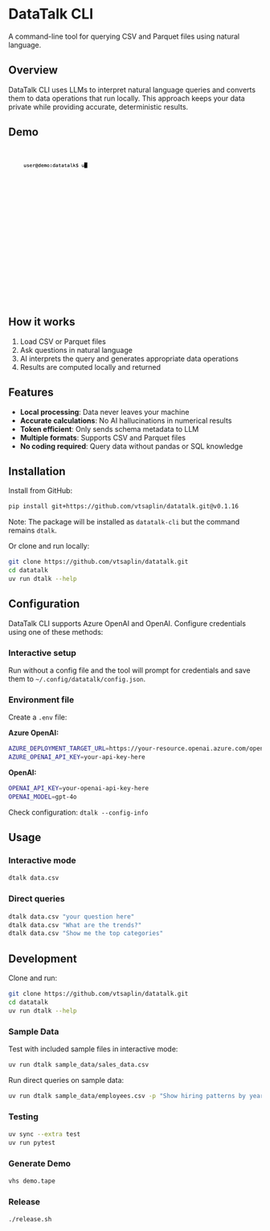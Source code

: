 # DataTalk CLI

A command-line tool for querying CSV and Parquet files using natural language.

## Overview

DataTalk CLI uses LLMs to interpret natural language queries and converts them to data operations that run locally. This approach keeps your data private while providing accurate, deterministic results.

## Demo

![Demo](docs/demo.gif)

## How it works

1. Load CSV or Parquet files
2. Ask questions in natural language
3. AI interprets the query and generates appropriate data operations
4. Results are computed locally and returned

## Features

- **Local processing**: Data never leaves your machine
- **Accurate calculations**: No AI hallucinations in numerical results
- **Token efficient**: Only sends schema metadata to LLM
- **Multiple formats**: Supports CSV and Parquet files
- **No coding required**: Query data without pandas or SQL knowledge

## Installation

Install from GitHub:

```bash
pip install git+https://github.com/vtsaplin/datatalk.git@v0.1.16
```

Note: The package will be installed as `datatalk-cli` but the command remains `dtalk`.

Or clone and run locally:

```bash
git clone https://github.com/vtsaplin/datatalk.git
cd datatalk
uv run dtalk --help
```

## Configuration

DataTalk CLI supports Azure OpenAI and OpenAI. Configure credentials using one of these methods:

### Interactive setup

Run without a config file and the tool will prompt for credentials and save them to `~/.config/datatalk/config.json`.

### Environment file

Create a `.env` file:

**Azure OpenAI:**

```bash
AZURE_DEPLOYMENT_TARGET_URL=https://your-resource.openai.azure.com/openai/deployments/gpt-4o/chat/completions?api-version=2024-12-01-preview
AZURE_OPENAI_API_KEY=your-api-key-here
```

**OpenAI:**

```bash
OPENAI_API_KEY=your-openai-api-key-here
OPENAI_MODEL=gpt-4o
```

Check configuration: `dtalk --config-info`

## Usage

### Interactive mode

```bash
dtalk data.csv
```

### Direct queries

```bash
dtalk data.csv "your question here"
dtalk data.csv "What are the trends?"
dtalk data.csv "Show me the top categories"
```

## Development

Clone and run:

```bash
git clone https://github.com/vtsaplin/datatalk.git
cd datatalk
uv run dtalk --help
```

### Sample Data

Test with included sample files in interactive mode:

```bash
uv run dtalk sample_data/sales_data.csv
```

Run direct queries on sample data:

```bash
uv run dtalk sample_data/employees.csv -p "Show hiring patterns by year"
```

### Testing

```bash
uv sync --extra test
uv run pytest
```

### Generate Demo

```bash
vhs demo.tape
```

### Release

```bash
./release.sh
```
